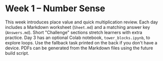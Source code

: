 # Week 1 – Number Sense

This week introduces place value and quick multiplication review. Each day includes a Markdown worksheet (`Sheet.md`) and a matching answer key (`Answers.md`). Short "Challenge" sections stretch learners with extra practice. Day 3 has an optional Colab notebook, `tower_blocks.ipynb`, to explore loops. Use the fallback task printed on the back if you don't have a device. PDFs can be generated from the Markdown files using the future build script.
